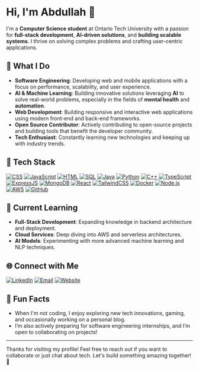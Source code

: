 # Hi, I'm Abdullah 👋

I'm a **Computer Science student** at Ontario Tech University with a passion for **full-stack development**, **AI-driven solutions**, and **building scalable systems**. I thrive on solving complex problems and crafting user-centric applications.

## 🚀 What I Do
- **Software Engineering**: Developing web and mobile applications with a focus on performance, scalability, and user experience.
- **AI & Machine Learning**: Building innovative solutions leveraging **AI** to solve real-world problems, especially in the fields of **mental health** and **automation**.
- **Web Development**: Building responsive and interactive web applications using modern front-end and back-end frameworks.
- **Open Source Contributor**: Actively contributing to open-source projects and building tools that benefit the developer community.
- **Tech Enthusiast**: Constantly learning new technologies and keeping up with industry trends.

## 🔧 Tech Stack
[![CSS](https://img.shields.io/badge/CSS-1572B6?style=flat-square&logo=css3&logoColor=white)](https://developer.mozilla.org/en-US/docs/Web/CSS)
[![JavaScript](https://img.shields.io/badge/JavaScript-F7DF1E?style=flat-square&logo=javascript&logoColor=black)](https://developer.mozilla.org/en-US/docs/Web/JavaScript)
[![HTML](https://img.shields.io/badge/HTML-E34F26?style=flat-square&logo=html5&logoColor=white)](https://developer.mozilla.org/en-US/docs/Web/HTML)
[![SQL](https://img.shields.io/badge/SQL-4479A1?style=flat-square&logo=microsoft-sql-server&logoColor=white)](https://www.microsoft.com/en-us/sql-server)
[![Java](https://img.shields.io/badge/Java-007396?style=flat-square&logo=java&logoColor=white)](https://www.java.com/)
[![Python](https://img.shields.io/badge/Python-3776AB?style=flat-square&logo=python&logoColor=white)](https://www.python.org/)
[![C++](https://img.shields.io/badge/C%2B%2B-00599C?style=flat-square&logo=c%2B%2B&logoColor=white)](https://isocpp.org/)
[![TypeScript](https://img.shields.io/badge/TypeScript-3178C6?style=flat-square&logo=typescript&logoColor=white)](https://www.typescriptlang.org/)
[![ExpressJS](https://img.shields.io/badge/ExpressJS-000000?style=flat-square&logo=express&logoColor=white)](https://expressjs.com/)
[![MongoDB](https://img.shields.io/badge/MongoDB-47A248?style=flat-square&logo=mongodb&logoColor=white)](https://www.mongodb.com/)
[![React](https://img.shields.io/badge/React-61DAFB?style=flat-square&logo=react&logoColor=black)](https://reactjs.org/)
[![TailwindCSS](https://img.shields.io/badge/TailwindCSS-38B2AC?style=flat-square&logo=tailwindcss&logoColor=white)](https://tailwindcss.com/)
[![Docker](https://img.shields.io/badge/Docker-2496ED?style=flat-square&logo=docker&logoColor=white)](https://www.docker.com/)
[![Node.js](https://img.shields.io/badge/Node.js-339933?style=flat-square&logo=node.js&logoColor=white)](https://nodejs.org/)
[![AWS](https://img.shields.io/badge/AWS-232F3E?style=flat-square&logo=amazon-aws&logoColor=white)](https://aws.amazon.com/)
[![GitHub](https://img.shields.io/badge/GitHub-181717?style=flat-square&logo=github&logoColor=white)](https://github.com/)

## 🌱 Current Learning
- **Full-Stack Development**: Expanding knowledge in backend architecture and deployment.
- **Cloud Services**: Deep diving into AWS and serverless architectures.
- **AI Models**: Experimenting with more advanced machine learning and NLP techniques.

## 🌐 Connect with Me
[![LinkedIn](https://img.shields.io/badge/LinkedIn-0077B5?style=flat-square&logo=linkedin&logoColor=white)](https://www.linkedin.com/in/abdvllah-khan/)
[![Email](https://img.shields.io/badge/Email-D14836?style=flat-square&logo=gmail&logoColor=white)](mailto:abdullah.khan14@ontariotechu.net)
[![Website](https://img.shields.io/badge/Website-000000?style=flat-square&logo=internet-explorer&logoColor=white)](https://abdullahkhann.netlify.app/)

## 💬 Fun Facts
- When I'm not coding, I enjoy exploring new tech innovations, gaming, and occasionally working on a personal blog.
- I’m also actively preparing for software engineering internships, and I’m open to collaborating on projects!

---

Thanks for visiting my profile! Feel free to reach out if you want to collaborate or just chat about tech. Let's build something amazing together! 🚀
